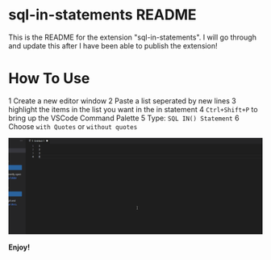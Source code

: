 # sql-in-statements README

This is the README for the extension "sql-in-statements". I will go through and update this after I have been able to publish the extension!

# How To Use
1 Create a new editor window
2 Paste a list seperated by new lines
3 highlight the items in the list you want in the in statement
4 `Ctrl+Shift+P` to bring up the VSCode Command Palette
5 Type: `SQL IN() Statement`
6 Choose `with Quotes` or `without quotes`

![SQL IN Statement with Quotes](With_Quotes.gif)

**Enjoy!**
